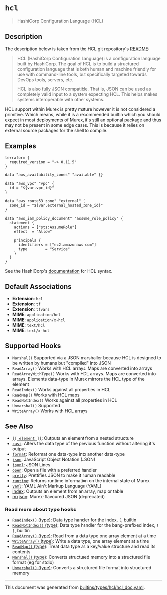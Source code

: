 # `hcl`

> HashiCorp Configuration Language (HCL)

## Description

The description below is taken from the HCL git repository's [README](https://github.com/hashicorp/hcl):

> HCL (HashiCorp Configuration Language) is a configuration language built by
> HashiCorp. The goal of HCL is to build a structured configuration language
> that is both human and machine friendly for use with command-line tools, but
> specifically targeted towards DevOps tools, servers, etc.
>
> HCL is also fully JSON compatible. That is, JSON can be used as completely
> valid input to a system expecting HCL. This helps makes systems interoperable
> with other systems.

HCL support within Murex is pretty mature however it is not considered a
primitive. Which means, while it is a recommended builtin which you should
expect in most deployments of Murex, it's still an optional package and
thus may not be present in some edge cases. This is because it relies on
external source packages for the shell to compile.

## Examples

```
terraform {
  required_version = "~> 0.11.5"
}

data "aws_availability_zones" "available" {}

data "aws_vpc" "vpc" {
  id = "${var.vpc_id}"
}

data "aws_route53_zone" "external" {
  zone_id = "${var.external_hosted_zone_id}"
}

data "aws_iam_policy_document" "assume_role_policy" {
  statement {
    actions = ["sts:AssumeRole"]
    effect  = "Allow"

    principals {
      identifiers = ["ec2.amazonaws.com"]
      type        = "Service"
    }
  }
}
```

See the HashiCorp's [documentation](https://github.com/hashicorp/hcl) for HCL syntax.

## Default Associations

* **Extension**: `hcl`
* **Extension**: `tf`
* **Extension**: `tfvars`
* **MIME**: `application/hcl`
* **MIME**: `application/x-hcl`
* **MIME**: `text/hcl`
* **MIME**: `text/x-hcl`


## Supported Hooks

* `Marshal()`
    Supported via a JSON marshaller because HCL is designed to be written by humans but "compiled" into JSON
* `ReadArray()`
    Works with HCL arrays. Maps are converted into arrays
* `ReadArrayWithType()`
    Works with HCL arrays. Maps are converted into arrays. Elements data-type in Murex mirrors the HCL type of the element
* `ReadIndex()`
    Works against all properties in HCL
* `ReadMap()`
    Works with HCL maps
* `ReadNotIndex()`
    Works against all properties in HCL
* `Unmarshal()`
    Supported
* `WriteArray()`
    Works with HCL arrays

## See Also

* [`[[ element ]]`](../parser/element.md):
  Outputs an element from a nested structure
* [`cast`](../commands/cast.md):
  Alters the data type of the previous function without altering it's output
* [`format`](../commands/format.md):
  Reformat one data-type into another data-type
* [`json`](../types/json.md):
  JavaScript Object Notation (JSON)
* [`jsonl`](../types/jsonl.md):
  JSON Lines
* [`open`](../commands/open.md):
  Open a file with a preferred handler
* [`pretty`](../commands/pretty.md):
  Prettifies JSON to make it human readable
* [`runtime`](../commands/runtime.md):
  Returns runtime information on the internal state of Murex
* [`yaml`](../types/yaml.md):
  YAML Ain't Markup Language (YAML)
* [index](../parser/item-index.md):
  Outputs an element from an array, map or table
* [mxjson](../types/mxjson.md):
  Murex-flavoured JSON (deprecated)

### Read more about type hooks

- [`ReadIndex()` (type)](../apis/ReadIndex.md): Data type handler for the index, `[`, builtin
- [`ReadNotIndex()` (type)](../apis/ReadNotIndex.md): Data type handler for the bang-prefixed index, `![`, builtin
- [`ReadArray()` (type)](../apis/ReadArray.md): Read from a data type one array element at a time
- [`WriteArray()` (type)](../apis/WriteArray.md): Write a data type, one array element at a time
- [`ReadMap()` (type)](../apis/ReadMap.md): Treat data type as a key/value structure and read its contents
- [`Marshal()` (type)](../apis/Marshal.md): Converts structured memory into a structured file format (eg for stdio)
- [`Unmarshal()` (type)](../apis/Unmarshal.md): Converts a structured file format into structured memory

<hr/>

This document was generated from [builtins/types/hcl/hcl_doc.yaml](https://github.com/lmorg/murex/blob/master/builtins/types/hcl/hcl_doc.yaml).